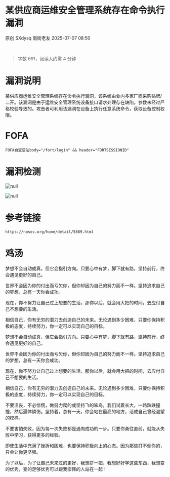 #  某供应商运维安全管理系统存在命令执行漏洞  
原创 SXdysq  南街老友   2025-07-07 08:50  
  
   
  
> 字数 691，阅读大约需 4 分钟  
  
# 漏洞说明  
  
某供应商运维安全管理系统存在命令执行漏洞，该系统由业内多家厂商采购贴牌/二开。该漏洞是由于运维安全管理系统设备接口请求处理存在缺陷，参数未经过严格校验导致的。攻击者可利用该漏洞在设备上执行任意系统命令，获取设备控制权限。  
# FOFA  
```
FOFA自查语法body="/fort/login" && header="FORTSESSIONID"
```  
# 漏洞检测  
  
![](https://mmbiz.qpic.cn/sz_mmbiz_png/dfviaLov8RtCV7ZbsulThsicHjOewsEqIvYspbH13lwJlv3cricRoMk1MA9s1qH9bKXM3hGV9ZDboro6aic6Td4hvg/640?from=appmsg "null")  
  
  
![](https://mmbiz.qpic.cn/sz_mmbiz_png/dfviaLov8RtCV7ZbsulThsicHjOewsEqIvA8SibVhRT5Jug7zAMVJX4C4s8R3Z4INg37xCY0Dm5YIBrDdcJhXET4g/640?from=appmsg "null")  
  
# 参考链接  
```
https://nosec.org/home/detail/5889.html
```  
# 鸡汤  
  
梦想不会自动成真，但它会指引方向。只要心中有梦，脚下就有路，坚持前行，终会遇见更好的自己。  
  
世界不会因为你的付出而亏欠你，但你却因为自己的努力而不一样。坚持追求自己的梦想，总有一天你会成功。  
  
现在，你不努力让自己过上想要的生活，那你以后，就会用大把的时间，去应付自己不想要的生活。  
  
相信自己，你有无穷的潜力去创造自己的未来。无论遇到多少困难，只要你保持积极的态度，持续努力，你一定可以实现自己的目标。  
  
梦想不会自动成真，但它会指引方向。只要心中有梦，脚下就有路，坚持前行，终会遇见更好的自己。  
  
世界不会因为你的付出而亏欠你，但你却因为自己的努力而不一样。坚持追求自己的梦想，总有一天你会成功。  
  
现在，你不努力让自己过上想要的生活，那你以后，就会用大把的时间，去应付自己不想要的生活。  
  
相信自己，你有无穷的潜力去创造自己的未来。无论遇到多少困难，只要你保持积极的态度，持续努力，你一定可以实现自己的目标。  
  
不要沮丧，不必惊慌，做努力爬的或坚持飞的笨鸟，我们试着长大，一路跌跌撞撞，然后遍体鳞伤。坚持着，总有一天，你会站在最亮的地方，活成自己曾经渴望的模样。  
  
不要害怕失败，因为每一次失败都是通向成功的一步。只要你勇往直前，就能从失败中学习，获得更多的经验。  
  
即使生活中充满了挫折和困难，也要保持积极向上的心态。因为那些打不倒你的，只会让你更坚强。  
  
为了以后，为了让自己未来过的更好，我想拼一把，我想好好学这些东西，我想变的优秀，变的足够优秀可以跟我崇拜的人站在一起！  
  
  
